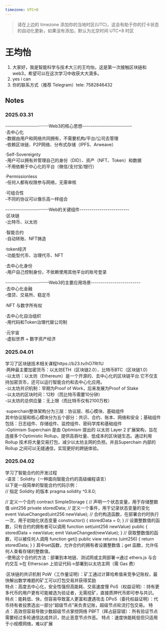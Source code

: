 ```yaml
---
timezone: UTC+8
---
```


> 请在上边的 timezone 添加你的当地时区(UTC)，这会有助于你的打卡状态的自动化更新，如果没有添加，默认为北京时间 UTC+8 时区


# 王均怡

1. 大家好，我是智能科学与技术大三的王均怡，这是第一次接触区块链和web3，希望可以在这次学习中收获大大滴多。
2. yes i can
3. 你的联系方式（推荐 Telegram）tele: 7582846432

## Notes

<!-- Content_START -->

### 2025.03.31

----------------------Web3的核心思想-------------------------\
·去中心化\
-数据由用户和网络共同拥有，不需要机构/平台/公司去管理\
-依赖区块链、P2P网络、分布式存储（IPFS、Arweave）

·Self-Sovereignty\
-用户可以拥有并管理自己的身份（DID）、资产（NFT、Token）和数据\
-不用依赖于中心化的平台（微信/支付宝/银行）

·Permissionless\
-任何人都有权限参与网络，无需审核

·可组合性\
-不同的协议可以像乐高一样组合

----------------------Web的关键组件-------------------------\
·区块链\
-比特币、以太坊

·智能合约\
-自动转账、NFT铸造

·token经济\
-功能型代币、治理代币、NFT

·去中心化身份\
-用户自己控制身份，不依赖使用其他平台的账号登录

----------------------Web3的主要应用场景-------------------------\
·去中心化金融\
-借贷、交易所、稳定币

·NFT 与数字所有权

·去中心化自治组织\
-用代码和Token治理代替公司制

·元宇宙\
-虚拟世界 + 数字资产经济

### 2025.04.01
学习了区块链技术相关课程https://b23.tv/hO7Rt1U\
·两种最主要加密货币：以太坊ETH（区块链2.0）、比特币BTC（区块链1.0）\
-以太坊：以太坊（Ethereum）是一个开源的、去中心化的区块链平台.它不仅支持加密货币，还可以运行智能合约和去中心化应用。\
-以太坊共识机制：早期为Proof of Work，后来发展为Proof of Stake\
-以太坊的区块时间：12秒（而比特币需要10分钟）\
-以太坊的总供应量：无上限（而比特币仅有2100万枚）

·superchain整体架构分为三层：协议层、核心模块、基础组件\
其中协议层和核心模块分为五个部分：共识、合约、账本、网络和安全；基础组件包括：日志组件、存储组件、监控组件、密码学库和基础组件\
-Optimism Superchain 是由 Optimism 提出的 以太坊 Layer 2 扩展架构，旨在连接多个Optimistic Rollup，提供高吞吐量、低成本的区块链生态。通过利用 Rollup 技术将大量交易打包，减少以太坊主网的负担。并且Superchain 内部的 Rollup 之间可以无缝通信，实现更好的跨链体验。

### 2025.04.02
学习了智能合约的开发过程\
-语言：Solidity（一种面向智能合约的高级编程语言）\
以下是一段简单的智能合约代码示例：\
// 指定 Solidity 的版本
pragma solidity ^0.8.0;
 
// 定义一个合约
contract SimpleStorage {
    // 声明一个状态变量，用于存储整数值
    uint256 private storedData;
    // 定义一个事件，用于记录状态变量的变化
    event ValueChanged(uint256 newValue); 
    // 合约构造函数，在部署合约时执行一次，用于初始化状态变量
    constructor() {
        storedData = 0;
    }
    // 设置整数值的函数，只有合约的拥有者可以调用
    function set(uint256 newValue) public {
        storedData = newValue;
        emit ValueChanged(newValue);
    }
    // 获取整数值的函数，可以被任何人调用
    function get() public view returns (uint256) {
        return storedData;
    }
}
其中set函数，允许合约的拥有者设置整数值；get 函数，允许任何人查看存储的整数值。\
-使用这个合约的方法：部署到本地链、测试网或主网部署->通过 ethers.js 与合约交互->在 Etherscan 上验证代码->部署到以太坊主网（需 Gas 费）

·区块链的共识机制
PoW（工作量证明）：矿工通过计算哈希值来竞争记账权，最快解出数学难题的矿工可以打包交易并获得奖励\
特点：高度去中心化，安全性强但高能耗、交易速度慢
PoS（权益证明）：持有更多代币的用户更有可能被选为验证者，无需挖矿，直接质押代币即可参与共识。
特点：能耗低、快，但容易导致富人更富和遭遇攻击
DPoS（委托权益证明）：代币持有者投票选出一部分“超级节点”来负责记账，超级节点轮流打包交易。
特点：高效但容易导致少数超级节点掌控网络
PBFT（拜占庭容错）：所有验证节点需要经过多轮通信达成共识，防止恶意节点作恶。
特点：速度快能耗低但只适用于小规模网络，难以扩展

